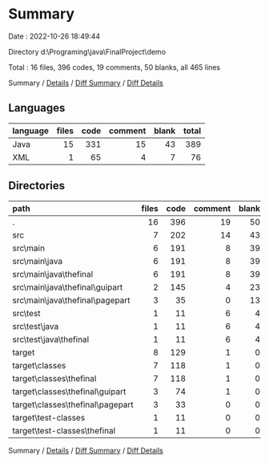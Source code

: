 # Summary

Date : 2022-10-26 18:49:44

Directory d:\\Programing\\java\\FinalProject\\demo

Total : 16 files,  396 codes, 19 comments, 50 blanks, all 465 lines

Summary / [Details](details.md) / [Diff Summary](diff.md) / [Diff Details](diff-details.md)

## Languages
| language | files | code | comment | blank | total |
| :--- | ---: | ---: | ---: | ---: | ---: |
| Java | 15 | 331 | 15 | 43 | 389 |
| XML | 1 | 65 | 4 | 7 | 76 |

## Directories
| path | files | code | comment | blank | total |
| :--- | ---: | ---: | ---: | ---: | ---: |
| . | 16 | 396 | 19 | 50 | 465 |
| src | 7 | 202 | 14 | 43 | 259 |
| src\\main | 6 | 191 | 8 | 39 | 238 |
| src\\main\\java | 6 | 191 | 8 | 39 | 238 |
| src\\main\\java\\thefinal | 6 | 191 | 8 | 39 | 238 |
| src\\main\\java\\thefinal\\guipart | 2 | 145 | 4 | 23 | 172 |
| src\\main\\java\\thefinal\\pagepart | 3 | 35 | 0 | 13 | 48 |
| src\\test | 1 | 11 | 6 | 4 | 21 |
| src\\test\\java | 1 | 11 | 6 | 4 | 21 |
| src\\test\\java\\thefinal | 1 | 11 | 6 | 4 | 21 |
| target | 8 | 129 | 1 | 0 | 130 |
| target\\classes | 7 | 118 | 1 | 0 | 119 |
| target\\classes\\thefinal | 7 | 118 | 1 | 0 | 119 |
| target\\classes\\thefinal\\guipart | 3 | 74 | 1 | 0 | 75 |
| target\\classes\\thefinal\\pagepart | 3 | 33 | 0 | 0 | 33 |
| target\\test-classes | 1 | 11 | 0 | 0 | 11 |
| target\\test-classes\\thefinal | 1 | 11 | 0 | 0 | 11 |

Summary / [Details](details.md) / [Diff Summary](diff.md) / [Diff Details](diff-details.md)